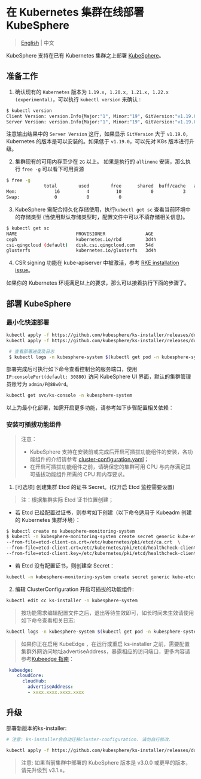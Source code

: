 # 在 Kubernetes 集群在线部署 KubeSphere

> [English](README.md) | 中文

KubeSphere 支持在已有 Kubernetes 集群之上部署 [KubeSphere](https://kubesphere.io/)。

## 准备工作

1. 确认现有的 `Kubernetes` 版本为 `1.19.x, 1.20.x, 1.21.x, 1.22.x (experimental)`，可以执行 `kubectl version` 来确认 :

```bash
$ kubectl version
Client Version: version.Info{Major:"1", Minor:"19", GitVersion:"v1.19.8", GitCommit:"fd5d41537aee486160ad9b5356a9d82363273721", GitTreeState:"clean", BuildDate:"2021-02-17T12:41:51Z", GoVersion:"go1.15.8", Compiler:"gc", Platform:"linux/amd64"}
Server Version: version.Info{Major:"1", Minor:"19", GitVersion:"v1.19.8", GitCommit:"fd5d41537aee486160ad9b5356a9d82363273721", GitTreeState:"clean", BuildDate:"2021-02-17T12:33:08Z", GoVersion:"go1.15.8", Compiler:"gc", Platform:"linux/amd64"}
```

注意输出结果中的 `Server Version` 这行，如果显示 `GitVersion` 大于 `v1.19.0`，Kubernetes 的版本是可以安装的。如果低于 `v1.19.0`，可以先对 K8s 版本进行升级。


2. 集群现有的可用内存至少在 `2G` 以上。 如果是执行的 `allinone` 安装，那么执行 `free -g` 可以看下可用资源

```bash
$ free -g
              total        used        free      shared  buff/cache   available
Mem:              16          4          10           0           3           2
Swap:             0           0           0
```

3. KubeSphere 需配合持久化存储使用，执行`kubectl get sc` 查看当前环境中的存储类型 (当使用默认存储类型时，配置文件中可以不填存储相关信息)。

```bash
$ kubectl get sc
NAME                      PROVISIONER               AGE
ceph                      kubernetes.io/rbd         3d4h
csi-qingcloud (default)   disk.csi.qingcloud.com    54d
glusterfs                 kubernetes.io/glusterfs   3d4h
```

4. CSR signing 功能在 kube-apiserver 中被激活，参考 [RKE installation issue](https://github.com/kubesphere/kubesphere/issues/1925#issuecomment-591698309)。

如果你的 Kubernetes 环境满足以上的要求，那么可以接着执行下面的步骤了。

## 部署 KubeSphere

### 最小化快速部署

```bash
kubectl apply -f https://github.com/kubesphere/ks-installer/releases/download/v3.3.0-rc.1/kubesphere-installer.yaml
kubectl apply -f https://github.com/kubesphere/ks-installer/releases/download/v3.3.0-rc.1/cluster-configuration.yaml

 # 查看部署进度及日志
 $ kubectl logs -n kubesphere-system $(kubectl get pod -n kubesphere-system -l app=ks-install -o jsonpath='{.items[0].metadata.name}') -f
```

部署完成后可执行如下命令查看控制台的服务端口，使用 `IP:consolePort(default: 30880)` 访问 KubeSphere UI 界面，默认的集群管理员账号为 `admin/P@88w0rd`。

```bash
kubectl get svc/ks-console -n kubesphere-system
```

以上为最小化部署，如需开启更多功能，请参考如下步骤配置相关依赖：

### 安装可插拔功能组件

> 注意：
> - KubeSphere 支持在安装前或完成后开启可插拔功能组件的安装，各功能组件的介绍请参考 [cluster-configuration.yaml](deploy/cluster-configuration.yaml)；
> - 在开启可插拔功能组件之前，请确保您的集群可用 CPU 与内存满足其可插拔功能组件所需的 CPU 和内存要求。

1. [可选项] 创建集群 Etcd 的证书 Secret。(仅开启 Etcd 监控需要设置)

> 注：根据集群实际 Etcd 证书位置创建；

- 若 Etcd 已经配置过证书，则参考如下创建（以下命令适用于 Kubeadm 创建的 Kubernetes 集群环境）：

```bash
$ kubectl create ns kubesphere-monitoring-system
$ kubectl -n kubesphere-monitoring-system create secret generic kube-etcd-client-certs  \
--from-file=etcd-client-ca.crt=/etc/kubernetes/pki/etcd/ca.crt  \
--from-file=etcd-client.crt=/etc/kubernetes/pki/etcd/healthcheck-client.crt  \
--from-file=etcd-client.key=/etc/kubernetes/pki/etcd/healthcheck-client.key
```

- 若 Etcd 没有配置证书，则创建空 Secret：

```bash
kubectl -n kubesphere-monitoring-system create secret generic kube-etcd-client-certs
```

2. 编辑 ClusterConfiguration 开启可插拔的功能组件:

```bash
kubectl edit cc ks-installer -n kubesphere-system
```

> 按功能需求编辑配置文件之后，退出等待生效即可，如长时间未生效请使用如下命令查看相关日志:

```bash
kubectl logs -n kubesphere-system $(kubectl get pod -n kubesphere-system -l app=ks-install -o jsonpath='{.items[0].metadata.name}') -f
```

> 如果你正在启用 KubeEdge ，在运行或重启 ks-installer 之前，需要配置集群外网访问地址advertiseAddress，暴露相应的访问端口，更多内容请参考[Kubeedge 指南](https://kubesphere.io/docs/pluggable-components/kubeedge/)：
```yaml
 kubeedge:
    cloudCore:
      cloudHub:
        advertiseAddress:
        - xxxx.xxxx.xxxx.xxxx
```

## 升级

部署新版本的ks-installer:
```bash
# 注意: ks-installer会自动迁移cluster-configuration. 请勿自行修改.

kubectl apply -f https://github.com/kubesphere/ks-installer/releases/download/v3.2.1/kubesphere-installer.yaml
```


> 注意: 如果当前集群中部署的 KubeSphere 版本是 v3.0.0 或更早的版本，请先升级到 v3.1.x。
